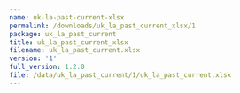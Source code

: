 ```yaml
---
name: uk-la-past-current-xlsx
permalink: /downloads/uk_la_past_current_xlsx/1
package: uk_la_past_current
title: uk_la_past_current_xlsx
filename: uk_la_past_current.xlsx
version: '1'
full_version: 1.2.0
file: /data/uk_la_past_current/1/uk_la_past_current.xlsx
---
```

